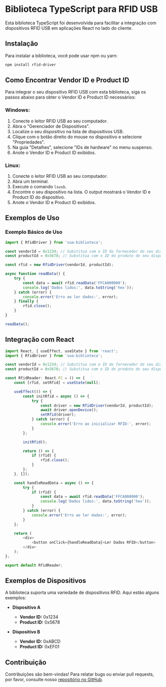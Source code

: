 # Biblioteca TypeScript para RFID USB

Esta biblioteca TypeScript foi desenvolvida para facilitar a integração com dispositivos RFID USB em aplicações React no lado do cliente.

## Instalação

Para instalar a biblioteca, você pode usar npm ou yarn:

```bash
npm install rfid-driver
```

## Como Encontrar Vendor ID e Product ID

Para integrar o seu dispositivo RFID USB com esta biblioteca, siga os passos abaixo para obter o Vendor ID e Product ID necessários:

### Windows:

1. Conecte o leitor RFID USB ao seu computador.
2. Abra o "Gerenciador de Dispositivos".
3. Localize o seu dispositivo na lista de dispositivos USB.
4. Clique com o botão direito do mouse no dispositivo e selecione "Propriedades".
5. Na guia "Detalhes", selecione "IDs de hardware" no menu suspenso.
6. Anote o Vendor ID e Product ID exibidos.

### Linux:

1. Conecte o leitor RFID USB ao seu computador.
2. Abra um terminal.
3. Execute o comando `lsusb`.
4. Encontre o seu dispositivo na lista. O output mostrará o Vendor ID e Product ID do dispositivo.
5. Anote o Vendor ID e Product ID exibidos.


## Exemplos de Uso

### Exemplo Básico de Uso

```typescript
import { RfidDriver } from 'sua-biblioteca';

const vendorId = 0x1234; // Substitua com o ID do fornecedor do seu dispositivo
const productId = 0x5678; // Substitua com o ID do produto do seu dispositivo

const rfid = new RfidDriver(vendorId, productId);

async function readData() {
    try {
        const data = await rfid.readData('FFCA000000');
        console.log('Dados lidos:', data.toString('hex'));
    } catch (error) {
        console.error('Erro ao ler dados:', error);
    } finally {
        rfid.close();
    }
}

readData();
```

## Integração com React

```typescript
import React, { useEffect, useState } from 'react';
import { RfidDriver } from 'sua-biblioteca';

const vendorId = 0x1234; // Substitua com o ID do fornecedor do seu dispositivo
const productId = 0x5678; // Substitua com o ID do produto do seu dispositivo

const RfidReader: React.FC = () => {
    const [rfid, setRfid] = useState(null);

    useEffect(() => {
        const initRfid = async () => {
            try {
                const driver = new RfidDriver(vendorId, productId);
                await driver.openDevice();
                setRfid(driver);
            } catch (error) {
                console.error('Erro ao inicializar RFID:', error);
            }
        };

        initRfid();

        return () => {
            if (rfid) {
                rfid.close();
            }
        };
    }, []);

    const handleReadData = async () => {
        try {
            if (rfid) {
                const data = await rfid.readData('FFCA000000');
                console.log('Dados lidos:', data.toString('hex'));
            }
        } catch (error) {
            console.error('Erro ao ler dados:', error);
        }
    };

    return (
        <div>
            <button onClick={handleReadData}>Ler Dados RFID</button>
        </div>
    );
};

export default RfidReader;

```

## Exemplos de Dispositivos

A biblioteca suporta uma variedade de dispositivos RFID. Aqui estão alguns exemplos:

- **Dispositivo A**
  - **Vendor ID:** 0x1234
  - **Product ID:** 0x5678

- **Dispositivo B**
  - **Vendor ID:** 0xABCD
  - **Product ID:** 0xEF01

## Contribuição

Contribuições são bem-vindas! Para relatar bugs ou enviar pull requests, por favor, consulte nosso [repositório no GitHub](https://github.com/seu-usuario/sua-biblioteca).
